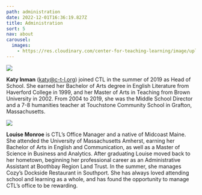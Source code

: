 ```yaml
---
path: administration
date: 2022-12-01T16:36:19.827Z
title: Administration
sort: 5
nav: about
carousel:
  images:
    - https://res.cloudinary.com/center-for-teaching-learning/image/upload/v1661109854/200114_untitledshoot_DSC_3659_rqjbnn.jpg
---
```

![](https://res.cloudinary.com/center-for-teaching-learning/image/upload/v1663681672/Katy_1_jfpimq.png)

**Katy Inman** (katy@c-t-l.org) joined CTL in the summer of 2019 as Head of School. She earned her Bachelor of Arts degree in English Literature from Haverford College in 1999, and her Master of Arts in Teaching from Brown University in 2002. From 2004 to 2019, she was the Middle School Director and a 7-8 humanities teacher at Touchstone Community School in Grafton, Massachusetts.

![](https://res.cloudinary.com/center-for-teaching-learning/image/upload/v1665867927/faculty%20and%20staff%20photos/louise.staff_spnpef.jpg)

**Louise Monroe** is CTL’s Office Manager and a native of Midcoast Maine. She attended the University of Massachusetts Amherst, earning her Bachelor of Arts in English and Communication, as well as a Master of Science in Business and Analytics. After graduating Louise moved back to her hometown, beginning her professional career as an Administrative Assistant at Boothbay Region Land Trust. In the summer, she manages Cozy’s Dockside Restaurant in Southport. She has always loved attending school and learning as a whole, and has found the opportunity to manage CTL’s office to be rewarding.